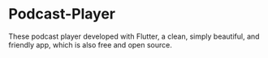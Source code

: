 # Podcast-Player
These podcast player developed with Flutter, a clean, simply beautiful, and friendly app, which is also free and open source.
